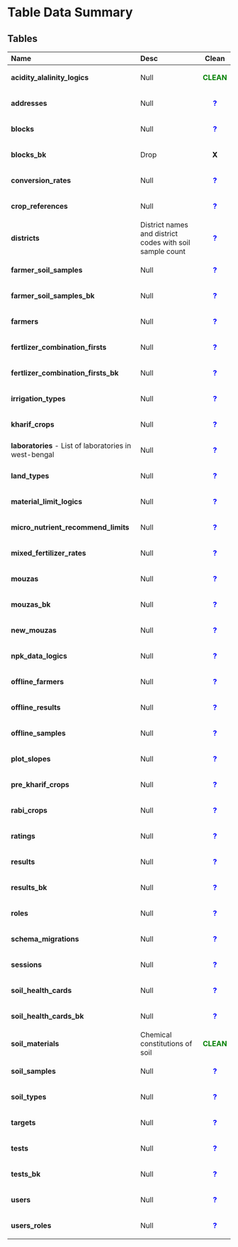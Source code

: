 # Table Data Summary

## Tables

|Name|Desc|Clean|
|:----|:----|:-----:|
| **acidity_alalinity_logics** |Null|<p style="color:green">**CLEAN**</p>|
| **addresses**|Null|<p style="color:blue">**?**</p>|
| **blocks**|Null|<p style="color:blue">**?**</p>|
| **blocks_bk** |Drop|<p style="color:black">**X**</p>|
| **conversion_rates**|Null|<p style="color:blue">**?**</p>|
| **crop_references**|Null|<p style="color:blue">**?**</p>|
| **districts** | District names and district codes with soil sample count|<p style="color:blue">**?**</p>|
| **farmer_soil_samples**|Null|<p style="color:blue">**?**</p>|
| **farmer_soil_samples_bk**|Null|<p style="color:blue">**?**</p>|
| **farmers**|Null|<p style="color:blue">**?**</p>|
| **fertlizer_combination_firsts**|Null|<p style="color:blue">**?**</p>|
| **fertlizer_combination_firsts_bk**|Null|<p style="color:blue">**?**</p>|
| **irrigation_types**|Null|<p style="color:blue">**?**</p>|
| **kharif_crops**|Null|<p style="color:blue">**?**</p>|
| **laboratories** - List of laboratories in west-bengal|Null|<p style="color:blue">**?**</p>|
| **land_types**|Null|<p style="color:blue">**?**</p>|
| **material_limit_logics**|Null|<p style="color:blue">**?**</p>|
| **micro_nutrient_recommend_limits**|Null|<p style="color:blue">**?**</p>|
| **mixed_fertilizer_rates**|Null|<p style="color:blue">**?**</p>|
| **mouzas**|Null|<p style="color:blue">**?**</p>|
| **mouzas_bk**|Null|<p style="color:blue">**?**</p>|
| **new_mouzas**|Null|<p style="color:blue">**?**</p>|
| **npk_data_logics**|Null|<p style="color:blue">**?**</p>|
| **offline_farmers**|Null|<p style="color:blue">**?**</p>|
| **offline_results**|Null|<p style="color:blue">**?**</p>|
| **offline_samples**|Null|<p style="color:blue">**?**</p>|
| **plot_slopes**|Null|<p style="color:blue">**?**</p>|
| **pre_kharif_crops**|Null|<p style="color:blue">**?**</p>|
| **rabi_crops**|Null|<p style="color:blue">**?**</p>|
| **ratings**|Null|<p style="color:blue">**?**</p>|
| **results**|Null|<p style="color:blue">**?**</p>|
| **results_bk**|Null|<p style="color:blue">**?**</p>|
| **roles**|Null|<p style="color:blue">**?**</p>|
| **schema_migrations**|Null|<p style="color:blue">**?**</p>|
| **sessions**|Null|<p style="color:blue">**?**</p>|
| **soil_health_cards**|Null|<p style="color:blue">**?**</p>|
| **soil_health_cards_bk**|Null|<p style="color:blue">**?**</p>|
| **soil_materials** |Chemical constitutions of soil|<p style="color:green">**CLEAN**</p>|
| **soil_samples**|Null|<p style="color:blue">**?**</p>|
| **soil_types**|Null|<p style="color:blue">**?**</p>|
| **targets**|Null|<p style="color:blue">**?**</p>|
| **tests**|Null|<p style="color:blue">**?**</p>|
| **tests_bk**|Null|<p style="color:blue">**?**</p>|
| **users**|Null|<p style="color:blue">**?**</p>|
| **users_roles**|Null|<p style="color:blue">**?**</p>|
